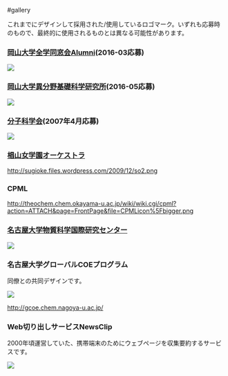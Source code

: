 #gallery

これまでにデザインして採用された/使用しているロゴマーク。いずれも応募時のもので、最終的に使用されるものとは異なる可能性があります。


### [岡山大学全学同窓会Alumni](http://www.cc.okayama-u.ac.jp/~dousou/alumni/)(2016-03応募)

![](storage:ロゴマーク/OU-Alumni1-solo.png)


### [岡山大学異分野基礎科学研究所](http://www.riis.okayama-u.ac.jp)(2016-05応募)

![](storage:ロゴマーク/riis.png)


### [分子科学会](http://molsci.jp)(2007年4月応募)

![](storage:ロゴマーク/molsci.png)


### [椙山女学園オーケストラ](http://sugioke.wordpress.com/)

http://sugioke.files.wordpress.com/2009/12/so2.png


### CPML

http://theochem.chem.okayama-u.ac.jp/wiki/wiki.cgi/cpml?action=ATTACH&page=FrontPage&file=CPMLicon%5Fbigger.png


### [名古屋大学物質科学国際研究センター](http://www.rcms.nagoya-u.ac.jp)

![](storage:ロゴマーク/rcms171.gif)


### 名古屋大学グローバルCOEプログラム

同僚との共同デザインです。

![](storage:ロゴマーク/gcoe.jpg)

http://gcoe.chem.nagoya-u.ac.jp/


### Web切り出しサービスNewsClip

2000年頃運営していた、携帯端末のためにウェブページを収集要約するサービスです。

![](storage:ロゴマーク/newsclip-original-180px.png)



